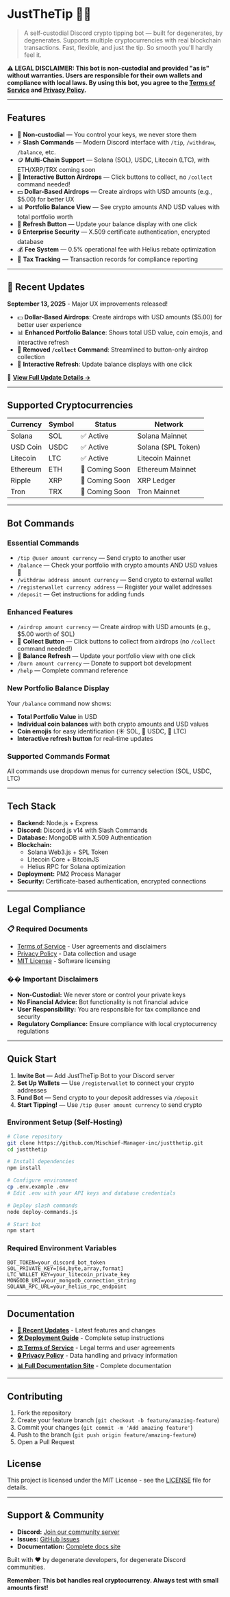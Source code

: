 # JustTheTip 🤏💸

> A self-custodial Discord crypto tipping bot — built for degenerates, by degenerates. Supports multiple cryptocurrencies with real blockchain transactions. Fast, flexible, and just the tip. So smooth you'll hardly feel it.

**⚠️ LEGAL DISCLAIMER: This bot is non-custodial and provided "as is" without warranties. Users are responsible for their own wallets and compliance with local laws. By using this bot, you agree to the [Terms of Service](TERMS.md) and [Privacy Policy](PRIVACY.md).**

---

## Features

- 🔐 **Non-custodial** — You control your keys, we never store them
- ⚡ **Slash Commands** — Modern Discord interface with `/tip`, `/withdraw`, `/balance`, etc.
- 🪙 **Multi-Chain Support** — Solana (SOL), USDC, Litecoin (LTC), with ETH/XRP/TRX coming soon
- 🎯 **Interactive Button Airdrops** — Click buttons to collect, no `/collect` command needed!
- 💵 **Dollar-Based Airdrops** — Create airdrops with USD amounts (e.g., $5.00) for better UX
- 📊 **Portfolio Balance View** — See crypto amounts AND USD values with total portfolio worth
- 🔄 **Refresh Button** — Update your balance display with one click
- 🔒 **Enterprise Security** — X.509 certificate authentication, encrypted database
- 💰 **Fee System** — 0.5% operational fee with Helius rebate optimization
- 📝 **Tax Tracking** — Transaction records for compliance reporting

---

## 🚀 Recent Updates

**September 13, 2025** - Major UX improvements released!

- 💵 **Dollar-Based Airdrops**: Create airdrops with USD amounts ($5.00) for better user experience
- 📊 **Enhanced Portfolio Balance**: Shows total USD value, coin emojis, and interactive refresh
- 🎯 **Removed `/collect` Command**: Streamlined to button-only airdrop collection  
- 🔄 **Interactive Refresh**: Update balance displays with one click

📖 **[View Full Update Details →](RECENT_UPDATES.md)**

---

## Supported Cryptocurrencies

| Currency | Symbol | Status | Network |
|----------|--------|---------|---------|
| Solana | SOL | ✅ Active | Solana Mainnet |
| USD Coin | USDC | ✅ Active | Solana (SPL Token) |
| Litecoin | LTC | ✅ Active | Litecoin Mainnet |
| Ethereum | ETH | 🔄 Coming Soon | Ethereum Mainnet |
| Ripple | XRP | 🔄 Coming Soon | XRP Ledger |
| Tron | TRX | 🔄 Coming Soon | Tron Mainnet |

---

## Bot Commands

### Essential Commands
- `/tip @user amount currency` — Send crypto to another user
- `/balance` — Check your portfolio with crypto amounts AND USD values 💎
- `/withdraw address amount currency` — Send crypto to external wallet
- `/registerwallet currency address` — Register your wallet addresses
- `/deposit` — Get instructions for adding funds

### Enhanced Features
- `/airdrop amount currency` — Create airdrop with USD amounts (e.g., $5.00 worth of SOL)
- 🎁 **Collect Button** — Click buttons to collect from airdrops (no `/collect` command needed!)
- 🔄 **Balance Refresh** — Update your portfolio view with one click
- `/burn amount currency` — Donate to support bot development
- `/help` — Complete command reference

### New Portfolio Balance Display
Your `/balance` command now shows:
- **Total Portfolio Value** in USD 
- **Individual coin balances** with both crypto amounts and USD values
- **Coin emojis** for easy identification (☀️ SOL, 💚 USDC, 🚀 LTC)
- **Interactive refresh button** for real-time updates

### Supported Commands Format
All commands use dropdown menus for currency selection (SOL, USDC, LTC)

---

## Tech Stack

- **Backend:** Node.js + Express
- **Discord:** Discord.js v14 with Slash Commands
- **Database:** MongoDB with X.509 Authentication
- **Blockchain:** 
  - Solana Web3.js + SPL Token
  - Litecoin Core + BitcoinJS
  - Helius RPC for Solana optimization
- **Deployment:** PM2 Process Manager
- **Security:** Certificate-based authentication, encrypted connections

---

## Legal Compliance

### 📋 Required Documents
- [Terms of Service](TERMS.md) - User agreements and disclaimers
- [Privacy Policy](PRIVACY.md) - Data collection and usage
- [MIT License](LICENSE) - Software licensing

### �� Important Disclaimers
- **Non-Custodial:** We never store or control your private keys
- **No Financial Advice:** Bot functionality is not financial advice
- **User Responsibility:** You are responsible for tax compliance and security
- **Regulatory Compliance:** Ensure compliance with local cryptocurrency regulations

---

## Quick Start

1. **Invite Bot** — Add JustTheTip Bot to your Discord server
2. **Set Up Wallets** — Use `/registerwallet` to connect your crypto addresses  
3. **Fund Bot** — Send crypto to your deposit addresses via `/deposit`
4. **Start Tipping!** — Use `/tip @user amount currency` to send crypto

### Environment Setup (Self-Hosting)

```bash
# Clone repository
git clone https://github.com/Mischief-Manager-inc/justthetip.git
cd justthetip

# Install dependencies
npm install

# Configure environment
cp .env.example .env
# Edit .env with your API keys and database credentials

# Deploy slash commands
node deploy-commands.js

# Start bot
npm start
```

### Required Environment Variables

```env
BOT_TOKEN=your_discord_bot_token
SOL_PRIVATE_KEY=[64,byte,array,format]
LTC_WALLET_KEY=your_litecoin_private_key
MONGODB_URI=your_mongodb_connection_string
SOLANA_RPC_URL=your_helius_rpc_endpoint
```

---

## Documentation

- **[🚀 Recent Updates](RECENT_UPDATES.md)** - Latest features and changes
- **[🛠️ Deployment Guide](DEPLOYMENT_GUIDE.md)** - Complete setup instructions
- **[⚖️ Terms of Service](TERMS.md)** - Legal terms and user agreements
- **[🔒 Privacy Policy](PRIVACY.md)** - Data handling and privacy information
- **[📊 Full Documentation Site](https://mischief-manager-inc.github.io/justthetip/)** - Complete documentation

---

## Contributing

1. Fork the repository
2. Create your feature branch (`git checkout -b feature/amazing-feature`)
3. Commit your changes (`git commit -m 'Add amazing feature'`)
4. Push to the branch (`git push origin feature/amazing-feature`)
5. Open a Pull Request

## License

This project is licensed under the MIT License - see the [LICENSE](LICENSE) file for details.

---

## Support & Community

- **Discord:** [Join our community server](https://discord.gg/your-server)
- **Issues:** [GitHub Issues](https://github.com/Mischief-Manager-inc/justthetip/issues)
- **Documentation:** [Complete docs site](https://mischief-manager-inc.github.io/justthetip/)

Built with ❤️ by degenerate developers, for degenerate Discord communities.

**Remember: This bot handles real cryptocurrency. Always test with small amounts first!**
